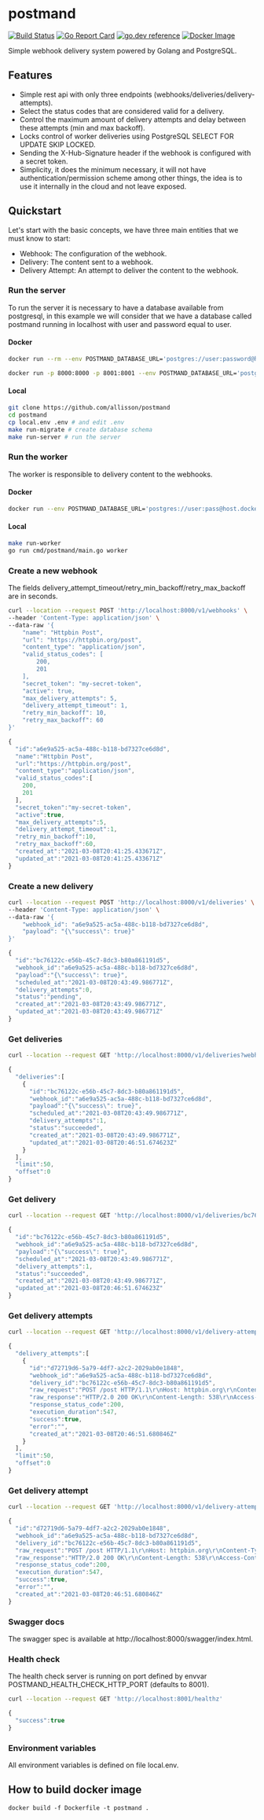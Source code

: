 # postmand
[![Build Status](https://github.com/allisson/postmand/workflows/release/badge.svg)](https://github.com/allisson/postmand/actions)
[![Go Report Card](https://goreportcard.com/badge/github.com/allisson/postmand)](https://goreportcard.com/report/github.com/allisson/postmand)
[![go.dev reference](https://img.shields.io/badge/go.dev-reference-007d9c?logo=go&logoColor=white&style=flat-square)](https://pkg.go.dev/github.com/allisson/postmand)
[![Docker Image](https://img.shields.io/docker/cloud/build/allisson/postmand)](https://hub.docker.com/r/allisson/postmand)

Simple webhook delivery system powered by Golang and PostgreSQL.

## Features

- Simple rest api with only three endpoints (webhooks/deliveries/delivery-attempts).
- Select the status codes that are considered valid for a delivery.
- Control the maximum amount of delivery attempts and delay between these attempts (min and max backoff).
- Locks control of worker deliveries using PostgreSQL SELECT FOR UPDATE SKIP LOCKED.
- Sending the X-Hub-Signature header if the webhook is configured with a secret token.
- Simplicity, it does the minimum necessary, it will not have authentication/permission scheme among other things, the idea is to use it internally in the cloud and not leave exposed.

## Quickstart

Let's start with the basic concepts, we have three main entities that we must know to start:

- Webhook: The configuration of the webhook.
- Delivery: The content sent to a webhook.
- Delivery Attempt: An attempt to deliver the content to the webhook.

### Run the server

To run the server it is necessary to have a database available from postgresql, in this example we will consider that we have a database called postmand running in localhost with user and password equal to user.

#### Docker

```bash
docker run --rm --env POSTMAND_DATABASE_URL='postgres://user:password@host.docker.internal:5432/postmand?sslmode=disable' quay.io/allisson/postmand migrate # create database schema
```

```bash
docker run -p 8000:8000 -p 8001:8001 --env POSTMAND_DATABASE_URL='postgres://user:password@host.docker.internal:5432/postmand?sslmode=disable' quay.io/allisson/postmand server # run the server
```

#### Local

```bash
git clone https://github.com/allisson/postmand
cd postmand
cp local.env .env # and edit .env
make run-migrate # create database schema
make run-server # run the server
```

###  Run the worker

The worker is responsible to delivery content to the webhooks.

#### Docker

```bash
docker run --env POSTMAND_DATABASE_URL='postgres://user:pass@host.docker.internal:5432/postmand?sslmode=disable' quay.io/allisson/postmand worker
```

#### Local

```bash
make run-worker
go run cmd/postmand/main.go worker
```

### Create a new webhook

The fields delivery_attempt_timeout/retry_min_backoff/retry_max_backoff are in seconds.

```bash
curl --location --request POST 'http://localhost:8000/v1/webhooks' \
--header 'Content-Type: application/json' \
--data-raw '{
    "name": "Httpbin Post",
    "url": "https://httpbin.org/post",
    "content_type": "application/json",
    "valid_status_codes": [
        200,
        201
    ],
    "secret_token": "my-secret-token",
    "active": true,
    "max_delivery_attempts": 5,
    "delivery_attempt_timeout": 1,
    "retry_min_backoff": 10,
    "retry_max_backoff": 60
}'
```

```javascript
{
  "id":"a6e9a525-ac5a-488c-b118-bd7327ce6d8d",
  "name":"Httpbin Post",
  "url":"https://httpbin.org/post",
  "content_type":"application/json",
  "valid_status_codes":[
    200,
    201
  ],
  "secret_token":"my-secret-token",
  "active":true,
  "max_delivery_attempts":5,
  "delivery_attempt_timeout":1,
  "retry_min_backoff":10,
  "retry_max_backoff":60,
  "created_at":"2021-03-08T20:41:25.433671Z",
  "updated_at":"2021-03-08T20:41:25.433671Z"
}
```

### Create a new delivery

```bash
curl --location --request POST 'http://localhost:8000/v1/deliveries' \
--header 'Content-Type: application/json' \
--data-raw '{
    "webhook_id": "a6e9a525-ac5a-488c-b118-bd7327ce6d8d",
    "payload": "{\"success\": true}"
}'
```

```javascript
{
  "id":"bc76122c-e56b-45c7-8dc3-b80a861191d5",
  "webhook_id":"a6e9a525-ac5a-488c-b118-bd7327ce6d8d",
  "payload":"{\"success\": true}",
  "scheduled_at":"2021-03-08T20:43:49.986771Z",
  "delivery_attempts":0,
  "status":"pending",
  "created_at":"2021-03-08T20:43:49.986771Z",
  "updated_at":"2021-03-08T20:43:49.986771Z"
}
```

### Get deliveries

```bash
curl --location --request GET 'http://localhost:8000/v1/deliveries?webhook_id=a6e9a525-ac5a-488c-b118-bd7327ce6d8d'
```

```javascript
{
  "deliveries":[
    {
      "id":"bc76122c-e56b-45c7-8dc3-b80a861191d5",
      "webhook_id":"a6e9a525-ac5a-488c-b118-bd7327ce6d8d",
      "payload":"{\"success\": true}",
      "scheduled_at":"2021-03-08T20:43:49.986771Z",
      "delivery_attempts":1,
      "status":"succeeded",
      "created_at":"2021-03-08T20:43:49.986771Z",
      "updated_at":"2021-03-08T20:46:51.674623Z"
    }
  ],
  "limit":50,
  "offset":0
}
```

### Get delivery

```bash
curl --location --request GET 'http://localhost:8000/v1/deliveries/bc76122c-e56b-45c7-8dc3-b80a861191d5'
```

```javascript
{
  "id":"bc76122c-e56b-45c7-8dc3-b80a861191d5",
  "webhook_id":"a6e9a525-ac5a-488c-b118-bd7327ce6d8d",
  "payload":"{\"success\": true}",
  "scheduled_at":"2021-03-08T20:43:49.986771Z",
  "delivery_attempts":1,
  "status":"succeeded",
  "created_at":"2021-03-08T20:43:49.986771Z",
  "updated_at":"2021-03-08T20:46:51.674623Z"
}
```

### Get delivery attempts

```bash
curl --location --request GET 'http://localhost:8000/v1/delivery-attempts?delivery_id=bc76122c-e56b-45c7-8dc3-b80a861191d5'
```

```javascript
{
  "delivery_attempts":[
    {
      "id":"d72719d6-5a79-4df7-a2c2-2029ab0e1848",
      "webhook_id":"a6e9a525-ac5a-488c-b118-bd7327ce6d8d",
      "delivery_id":"bc76122c-e56b-45c7-8dc3-b80a861191d5",
      "raw_request":"POST /post HTTP/1.1\r\nHost: httpbin.org\r\nContent-Type: application/json\r\nX-Hub-Signature: 3fc5d4b8ff4efb404be24faf543667d29902d6a1306bd0c1ef2084497300cee9\r\n\r\n{\"success\": true}",
      "raw_response":"HTTP/2.0 200 OK\r\nContent-Length: 538\r\nAccess-Control-Allow-Credentials: true\r\nAccess-Control-Allow-Origin: *\r\nContent-Type: application/json\r\nDate: Mon, 08 Mar 2021 20:46:51 GMT\r\nServer: gunicorn/19.9.0\r\n\r\n{\n  \"args\": {}, \n  \"data\": \"{\\\"success\\\": true}\", \n  \"files\": {}, \n  \"form\": {}, \n  \"headers\": {\n    \"Accept-Encoding\": \"gzip\", \n    \"Content-Length\": \"17\", \n    \"Content-Type\": \"application/json\", \n    \"Host\": \"httpbin.org\", \n    \"User-Agent\": \"Go-http-client/2.0\", \n    \"X-Amzn-Trace-Id\": \"Root=1-60468d3b-36d312777a03ec3e1c564e3b\", \n    \"X-Hub-Signature\": \"3fc5d4b8ff4efb404be24faf543667d29902d6a1306bd0c1ef2084497300cee9\"\n  }, \n  \"json\": {\n    \"success\": true\n  }, \n  \"origin\": \"191.35.122.74\", \n  \"url\": \"https://httpbin.org/post\"\n}\n",
      "response_status_code":200,
      "execution_duration":547,
      "success":true,
      "error":"",
      "created_at":"2021-03-08T20:46:51.680846Z"
    }
  ],
  "limit":50,
  "offset":0
}
```

### Get delivery attempt

```bash
curl --location --request GET 'http://localhost:8000/v1/delivery-attempts/d72719d6-5a79-4df7-a2c2-2029ab0e1848'
```

```javascript
{
  "id":"d72719d6-5a79-4df7-a2c2-2029ab0e1848",
  "webhook_id":"a6e9a525-ac5a-488c-b118-bd7327ce6d8d",
  "delivery_id":"bc76122c-e56b-45c7-8dc3-b80a861191d5",
  "raw_request":"POST /post HTTP/1.1\r\nHost: httpbin.org\r\nContent-Type: application/json\r\nX-Hub-Signature: 3fc5d4b8ff4efb404be24faf543667d29902d6a1306bd0c1ef2084497300cee9\r\n\r\n{\"success\": true}",
  "raw_response":"HTTP/2.0 200 OK\r\nContent-Length: 538\r\nAccess-Control-Allow-Credentials: true\r\nAccess-Control-Allow-Origin: *\r\nContent-Type: application/json\r\nDate: Mon, 08 Mar 2021 20:46:51 GMT\r\nServer: gunicorn/19.9.0\r\n\r\n{\n  \"args\": {}, \n  \"data\": \"{\\\"success\\\": true}\", \n  \"files\": {}, \n  \"form\": {}, \n  \"headers\": {\n    \"Accept-Encoding\": \"gzip\", \n    \"Content-Length\": \"17\", \n    \"Content-Type\": \"application/json\", \n    \"Host\": \"httpbin.org\", \n    \"User-Agent\": \"Go-http-client/2.0\", \n    \"X-Amzn-Trace-Id\": \"Root=1-60468d3b-36d312777a03ec3e1c564e3b\", \n    \"X-Hub-Signature\": \"3fc5d4b8ff4efb404be24faf543667d29902d6a1306bd0c1ef2084497300cee9\"\n  }, \n  \"json\": {\n    \"success\": true\n  }, \n  \"origin\": \"191.35.122.74\", \n  \"url\": \"https://httpbin.org/post\"\n}\n",
  "response_status_code":200,
  "execution_duration":547,
  "success":true,
  "error":"",
  "created_at":"2021-03-08T20:46:51.680846Z"
}
```

### Swagger docs

The swagger spec is available at http://localhost:8000/swagger/index.html.

### Health check

The health check server is running on port defined by envvar POSTMAND_HEALTH_CHECK_HTTP_PORT (defaults to 8001).

```bash
curl --location --request GET 'http://localhost:8001/healthz'
```

```javascript
{
  "success":true
}
```

### Environment variables

All environment variables is defined on file local.env.

## How to build docker image

```
docker build -f Dockerfile -t postmand .
```
